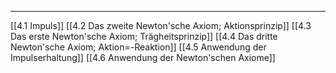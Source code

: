 ***

[[4.1 Impuls]]
[[4.2 Das zweite Newton'sche Axiom;  Aktionsprinzip]]
[[4.3 Das erste Newton'sche Axiom; Trägheitsprinzip]]
[[4.4 Das dritte Newton'sche Axiom; Aktion=-Reaktion]]
[[4.5 Anwendung der Impulserhaltung]]
[[4.6 Anwendung der Newton'schen Axiome]]
